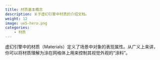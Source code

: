 ```yaml
---
title: 材质基本概念
description: 关于虚幻引擎中材质的介绍文档。
weight: 12
image: ue5-hero.png
categories:
    - 材质
---
```

虚幻引擎中的材质（Materials）定义了场景中对象的表现属性。从广义上来讲，你可以将材质理解为涂在网格体上用来控制其视觉外观的“涂料”。